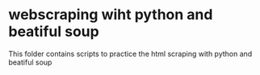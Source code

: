 # webscraping wiht python and beatiful soup
This folder contains scripts to practice the html scraping with python and beatiful soup
